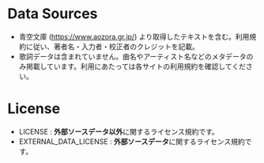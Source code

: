 # Data Sources
  - 青空文庫 (https://www.aozora.gr.jp/) より取得したテキストを含む。利用規約に従い、著者名・入力者・校正者のクレジットを記載。
  - 歌詞データは含まれていません。曲名やアーティスト名などのメタデータのみ掲載しています。利用にあたっては各サイトの利用規約を確認してください。
    
# License
  - LICENSE : **外部ソースデータ以外**に関するライセンス規約です。
  - EXTERNAL_DATA_LICENSE : **外部ソースデータ**に関するライセンス規約です。
